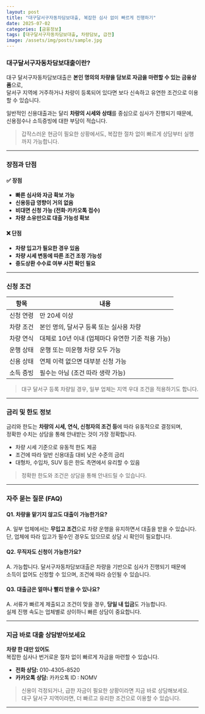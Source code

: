 ```yaml
---
layout: post
title: "대구달서구자동차담보대출, 복잡한 심사 없이 빠르게 진행하기"
date: 2025-07-02
categories: [금융정보]
tags: [대구달서구자동차담보대출, 차량담보, 급전]
image: /assets/img/posts/sample.jpg
---
```


### 대구달서구자동차담보대출이란?

대구 달서구자동차담보대출은 **본인 명의의 차량을 담보로 자금을 마련할 수 있는 금융상품**으로,  
달서구 지역에 거주하거나 차량이 등록되어 있다면 보다 신속하고 유연한 조건으로 이용할 수 있습니다.

일반적인 신용대출과는 달리 **차량의 시세와 상태**를 중심으로 심사가 진행되기 때문에,  
신용점수나 소득증빙에 대한 부담이 적습니다.

> 갑작스러운 현금이 필요한 상황에서도, 복잡한 절차 없이 빠르게 상담부터 실행까지 가능합니다.

---

### 장점과 단점

#### ✅ 장점

- **빠른 심사와 자금 확보 가능**  
- **신용등급 영향이 거의 없음**  
- **비대면 신청 가능 (전화·카카오톡 접수)**  
- **차량 소유만으로 대출 가능성 확보**

#### ❌ 단점

- **차량 입고가 필요한 경우 있음**  
- **차량 시세 변동에 따른 조건 조정 가능성**  
- **중도상환 수수료 여부 사전 확인 필요**

---

### 신청 조건

| 항목       | 내용 |
|------------|------|
| 신청 연령  | 만 20세 이상 |
| 차량 조건 | 본인 명의, 달서구 등록 또는 실사용 차량 |
| 차량 연식 | 대체로 10년 이내 (업체마다 유연한 기준 적용 가능) |
| 운행 상태 | 운행 또는 미운행 차량 모두 가능 |
| 신용 상태 | 연체 이력 없으면 대부분 신청 가능 |
| 소득 증빙 | 필수는 아님 (조건 따라 생략 가능) |

> 대구 달서구 등록 차량일 경우, 일부 업체는 지역 우대 조건을 적용하기도 합니다.

---

### 금리 및 한도 정보

금리와 한도는 **차량의 시세, 연식, 신청자의 조건 등**에 따라 유동적으로 결정되며,  
정확한 수치는 상담을 통해 안내받는 것이 가장 정확합니다.

- 차량 시세 기준으로 유동적 한도 제공  
- 조건에 따라 일반 신용대출 대비 낮은 수준의 금리  
- 대형차, 수입차, SUV 등은 한도 측면에서 유리할 수 있음

> 정확한 한도와 조건은 상담을 통해 안내드릴 수 있습니다.

---

### 자주 묻는 질문 (FAQ)

#### Q1. 차량을 맡기지 않고도 대출이 가능한가요?

A. 일부 업체에서는 **무입고 조건**으로 차량 운행을 유지하면서 대출을 받을 수 있습니다.  
단, 업체에 따라 입고가 필수인 경우도 있으므로 상담 시 확인이 필요합니다.

#### Q2. 무직자도 신청이 가능한가요?

A. 가능합니다. 달서구자동차담보대출은 차량을 기반으로 심사가 진행되기 때문에  
소득이 없어도 신청할 수 있으며, 조건에 따라 승인될 수 있습니다.

#### Q3. 대출금은 얼마나 빨리 받을 수 있나요?

A. 서류가 빠르게 제출되고 조건이 맞을 경우, **당일 내 입금**도 가능합니다.  
실제 진행 속도는 업체별로 상이하니 빠른 상담이 중요합니다.

---

### 지금 바로 대출 상담받아보세요

**차량 한 대만 있어도**  
복잡한 심사나 번거로운 절차 없이 빠르게 자금을 마련할 수 있습니다.

- **전화 상담:** 010-4305-8520  
- **카카오톡 상담:** 카카오톡 ID : NOMV

> 신용이 걱정되거나, 급한 자금이 필요한 상황이라면 지금 바로 상담해보세요.  
> 대구 달서구 지역이라면, 더 빠르고 유리한 조건으로 이용할 수 있습니다.

---

